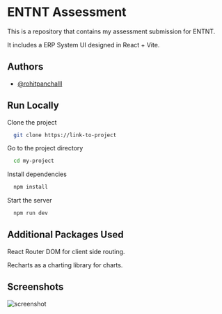 
# ENTNT Assessment

This is a repository that contains my assessment submission for ENTNT.

It includes a ERP System UI designed in React + Vite.





## Authors

- [@rohitpanchalll](https://www.github.com/octokatherine)


## Run Locally

Clone the project

```bash
  git clone https://link-to-project
```

Go to the project directory

```bash
  cd my-project
```

Install dependencies

```bash
  npm install
```

Start the server

```bash
  npm run dev
```


## Additional Packages Used

React Router DOM for client side routing.

Recharts as a charting library for charts.

## Screenshots

![screenshot](https://github.com/rohitpanchalll/erp-system-ui/assets/98310493/75e52772-cfe3-42ab-885d-c8ee2bcfeb7d)

